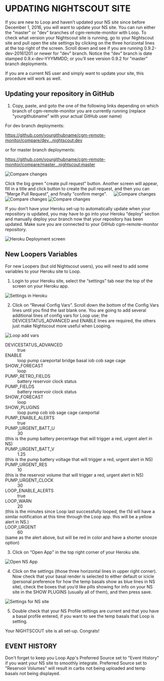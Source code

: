 # UPDATING NIGHTSCOUT SITE

If you are new to Loop and haven’t updated your NS site since before December 1, 2016, you will want to update your NS site.  You can run either the "master" or "dev" branches of cgm-remote-monitor with Loop.  To check what version your Nightscout site is running, go to your Nightscout site and pull open the site settings by clicking on the three horizontal lines at the top right of the screen.  Scroll down and see if you are running 0.9.2-dev-20161201 or newer for "dev" branch.  Notice the “dev” branch is date stamped 0.9.x-dev-YYYMMDD; or you’ll see version 0.9.2 for "master" branch deployments.

If you are a current NS user and simply want to update your site, this procedure will work as well.

## Updating your repository in GitHub

1. Copy, paste, and goto the one of the following links depending on which branch of cgm-remote-monitor you are currently running (replace "yourgithubname" with your actual GitHub user name)

For dev branch deployments:

https://github.com/yourgithubname/cgm-remote-monitor/compare/dev...nightscout:dev

 or for master branch deployments:

https://github.com/yourgithubname/cgm-remote-monitor/compare/master...nightscout:master

![Compare changes](img/compare_repo.jpg)

Click the big green "create pull request" button. Another screen will appear, fill in a title and click button to create the pull request, and then you can "Merge Pull Request", and finally "confirm merge".
 
![Compare changes](img/update1.jpg)
![Compare changes](img/update2.jpg)
![Compare changes](img/update3.jpg)

If you don’t have your Heroku set-up to automatically update when your repository is updated, you may have to go into your Heroku “deploy” section and manually deploy your branch now that your repository has been updated.  Make sure you are connected to your GitHub cgm-remote-monitor repository.

![Heroku Deployment screen](img/deploy_branch.jpg)

## New Loopers Variables

For new Loopers (but old Nightscout users), you will need to add some variables to your Heroku site to Loop.  

1. Login to your Heroku site, select the “settings” tab near the top of the screen on your Heroku app.

![Settings in Heroku](img/settings_heroku.jpg)

2.  Click on “Reveal Config  Vars”.  Scroll down the bottom of the Config Vars lines until you find the last blank one.  You are going to add several additional lines of config vars for Loop use; the DEVICESTATUS_ADVANCED and ENABLE lines are required, the others just make Nightscout more useful when Looping.

![Loop add vars](img/add_vars.jpg)

<dl>
<dt>DEVICESTATUS_ADVANCED</dt>
<dd>true</dd>

<dt>ENABLE</dt>
<dd>loop pump careportal bridge basal iob cob sage cage</dd>

<dt>SHOW_FORECAST</dt>
<dd>loop</dd>

<dt>PUMP_RETRO_FIELDS</dt>
<dd>battery reservoir clock status</dd>

<dt>PUMP_FIELDS</dt>
<dd>battery reservoir clock status</dd>

<dt>SHOW_FORECAST</dt>
<dd>loop</dd>

<dt>SHOW_PLUGINS</dt>
<dd>loop pump cob iob sage cage careportal</dd>

<dt>PUMP_ENABLE_ALERTS</dt>
<dd>true</dd>

<dt>PUMP_URGENT_BATT_U</dt>
<dd>30</dd>
(this is the pump battery percentage that will trigger a red, urgent alert in NS)

<dt>PUMP_URGENT_BATT_V</dt>
<dd>1.25</dd>
(this is the pump battery voltage that will trigger a red, urgent alert in NS)

<dt>PUMP_URGENT_RES</dt>
<dd>10</dd>
(this is the reservoir volume that will trigger a red, urgent alert in NS)

<dt>PUMP_URGENT_CLOCK</dt>
<dd>30

<dt>LOOP_ENABLE_ALERTS</dt>
<dd>true</dd>

<dt>LOOP_WARN</dt>
<dd>20</dd>
(this is the minutes since Loop last successfully looped, the t1d will have a similar notification at this time through the Loop app.  this will be a yellow alert in NS.)

<dt>LOOP_URGENT</dt>
<dd>60</dd>
(same as the alert above, but will be red in color and have a shorter snooze option)
</dl>

3. Click on “Open App” in the top right corner of your Heroku site.

![Open NS App](img/open_app.jpg)

4.  Click on the settings (those three horizontal lines in upper right corner).  Now check  that your basal render is selected to either default or icicle (personal preference for how the temp basals show as blue lines in NS site), check the boxes that you’d like pills showing for info on your NS site in the SHOW PLUGINS (usually all of them), and then press save.

![Settings for NS site](img/settings_ns.jpg)

5.  Double check that your NS Profile settings are current and that you have a basal profile entered, if you want to see the temp basals that Loop is setting.

Your NIGHTSCOUT site is all set-up.  Congrats!

## EVENT HISTORY

Don't forget to keep you Loop App's Preferred Source set to "Event History" if you want your NS site to smoothly integrate.  Preferred Source set to "Reservoir Volumes" will result in carbs not being uploaded and temp basals not being displayed.
